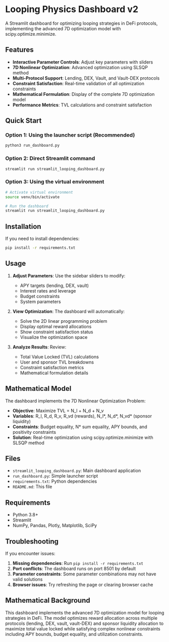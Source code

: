 # Looping Physics Dashboard v2

A Streamlit dashboard for optimizing looping strategies in DeFi protocols, implementing the advanced 7D optimization model with scipy.optimize.minimize.

## Features

- **Interactive Parameter Controls**: Adjust key parameters with sliders
- **7D Nonlinear Optimization**: Advanced optimization using SLSQP method
- **Multi-Protocol Support**: Lending, DEX, Vault, and Vault-DEX protocols
- **Constraint Satisfaction**: Real-time validation of all optimization constraints
- **Mathematical Formulation**: Display of the complete 7D optimization model
- **Performance Metrics**: TVL calculations and constraint satisfaction

## Quick Start

### Option 1: Using the launcher script (Recommended)
```bash
python3 run_dashboard.py
```

### Option 2: Direct Streamlit command
```bash
streamlit run streamlit_looping_dashboard.py
```

### Option 3: Using the virtual environment
```bash
# Activate virtual environment
source venv/bin/activate

# Run the dashboard
streamlit run streamlit_looping_dashboard.py
```

## Installation

If you need to install dependencies:

```bash
pip install -r requirements.txt
```

## Usage

1. **Adjust Parameters**: Use the sidebar sliders to modify:
   - APY targets (lending, DEX, vault)
   - Interest rates and leverage
   - Budget constraints
   - System parameters

2. **View Optimization**: The dashboard will automatically:
   - Solve the 2D linear programming problem
   - Display optimal reward allocations
   - Show constraint satisfaction status
   - Visualize the optimization space

3. **Analyze Results**: Review:
   - Total Value Locked (TVL) calculations
   - User and sponsor TVL breakdowns
   - Constraint satisfaction metrics
   - Mathematical formulation details

## Mathematical Model

The dashboard implements the 7D Nonlinear Optimization Problem:

- **Objective**: Maximize TVL = N_l + N_d + N_v
- **Variables**: R_l, R_d, R_v, R_vd (rewards), N_l*, N_d*, N_vd* (sponsor liquidity)
- **Constraints**: Budget equality, N* sum equality, APY bounds, and positivity constraints
- **Solution**: Real-time optimization using scipy.optimize.minimize with SLSQP method

## Files

- `streamlit_looping_dashboard.py`: Main dashboard application
- `run_dashboard.py`: Simple launcher script
- `requirements.txt`: Python dependencies
- `README.md`: This file

## Requirements

- Python 3.8+
- Streamlit
- NumPy, Pandas, Plotly, Matplotlib, SciPy

## Troubleshooting

If you encounter issues:

1. **Missing dependencies**: Run `pip install -r requirements.txt`
2. **Port conflicts**: The dashboard runs on port 8501 by default
3. **Parameter constraints**: Some parameter combinations may not have valid solutions
4. **Browser issues**: Try refreshing the page or clearing browser cache

## Mathematical Background

This dashboard implements the advanced 7D optimization model for looping strategies in DeFi. The model optimizes reward allocation across multiple protocols (lending, DEX, vault, vault-DEX) and sponsor liquidity allocation to maximize total value locked while satisfying complex nonlinear constraints including APY bounds, budget equality, and utilization constraints.

